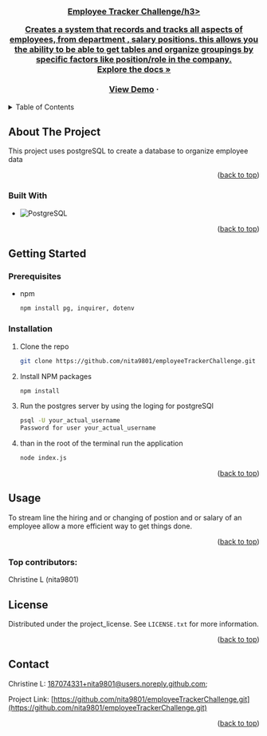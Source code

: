 <a id="readme-top"></a>

<!-- PROJECT LOGO -->
<br />
<div align="center">
  <a href="https://github.com/nita9801/employeeTrackerChallenge.git">
    
<h3 align="center">Employee Tracker Challenge/h3>

  <p align="center">
    Creates a system that records and tracks all aspects of employees, from department , salary positions. this allows you the ability to be able to get tables and organize groupings by specific factors like position/role in the company.
    <br />
    <a href="https://github.com/nita9801/employeeTrackerChallenge.git"><strong>Explore the docs »</strong></a>
    <br />
    <br />
    <a href="https://github.com/nita9801/employeeTrackerChallenge.git">View Demo</a>
    &middot;
    
    
    
  </p>
</div>



<!-- TABLE OF CONTENTS -->
<details>
  <summary>Table of Contents</summary>
  <ol>
    <li>
      <a href="#about-the-project">About The Project</a>
      <ul>
        <li><a href="#built-with">Built With</a></li>
      </ul>
    </li>
    <li>
      <a href="#prerequisites">Prerequisites</a>
      <ul>
        <li><a href="#installation">Installation</a></li>
      </ul>
    </li>
      <li><a href="#contributing">Contributing</a></li>
    <li><a href="#license">License</a></li>
    <li><a href="#contact">Contact</a></li>
   
  </ol>
</details>



<!-- ABOUT THE PROJECT -->
## About The Project
This project uses postgreSQL to create a database to organize employee data
<p align="right">(<a href="#readme-top">back to top</a>)</p>



### Built With

* ![PostgreSQL][PostgreSQL.js]
  
  <p align="right">(<a href="#readme-top">back to top</a>)</p>



<!-- GETTING STARTED -->
## Getting Started

### Prerequisites


* npm
  ```sh
  npm install pg, inquirer, dotenv
  ```

### Installation

1. Clone the repo
   ```sh
   git clone https://github.com/nita9801/employeeTrackerChallenge.git
   ```
2.  Install NPM packages
    ```sh
    npm install
    ```
   
4. Run the postgres server by using the loging for postgreSQl  
    ```sh
   psql -U your_actual_username
   Password for user your_actual_username
   ```

5. than in the root of the terminal run the application 
    ```sh
   node index.js
   ```

<p align="right">(<a href="#readme-top">back to top</a>)</p>

<!-- USAGE EXAMPLES -->
## Usage
To stream line the hiring and or changing of postion and or salary of an employee allow a more efficient way to get things done.

<p align="right">(<a href="#readme-top">back to top</a>)</p>

### Top contributors:

Christine L (nita9801)

<!-- LICENSE -->
## License

Distributed under the project_license. See `LICENSE.txt` for more information.

<p align="right">(<a href="#readme-top">back to top</a>)</p>

<!-- CONTACT -->
## Contact

Christine L: [187074331+nita9801@users.noreply.github.com](187074331+nita9801@users.noreply.github.com);

Project Link: [https://github.com/nita9801/employeeTrackerChallenge.git](https://github.com/nita9801/employeeTrackerChallenge.git)

<p align="right">(<a href="#readme-top">back to top</a>)</p>


<!-- MARKDOWN LINKS & IMAGES -->
<!-- https://www.markdownguide.org/basic-syntax/#reference-style-links -->
[contributors-shield]: https://img.shields.io/github/contributors/github_username/repo_name.svg?style=for-the-badge
[contributors-url]: https://github.com/nita9801/employeeTrackerChallenge.git/graphs/contributors
[forks-shield]: https://img.shields.io/github/forks/github_username/repo_name.svg?style=for-the-badge
[forks-url]: https://github.com/nita9801/employeeTrackerChallenge.git/network/members
[stars-shield]: https://img.shields.io/github/stars/github_username/repo_name.svg?style=for-the-badge
[stars-url]: https://github.com/nita9801/employeeTrackerChallenge.git/stargazers
[issues-shield]: https://img.shields.io/github/issues/github_username/repo_name.svg?style=for-the-badge
[issues-url]: https://github.com/nita9801/employeeTrackerChallenge.git/issues
[license-shield]: https://img.shields.io/github/license/github_username/repo_name.svg?style=for-the-badge
[license-url]: https://github.com/nita9801/employeeTrackerChallenge.git/blob/master/LICENSE.txt
[linkedin-shield]: https://img.shields.io/badge/-LinkedIn-black.svg?style=for-the-badge&logo=linkedin&colorB=555
[linkedin-url]: https://linkedin.com/in/linkedin_username
[product-screenshot]: images/screenshot.png
[Next.js]: https://img.shields.io/badge/next.js-000000?style=for-the-badge&logo=nextdotjs&logoColor=white
[Next-url]: https://nextjs.org/
[React.js]: https://img.shields.io/badge/React-20232A?style=for-the-badge&logo=react&logoColor=61DAFB
[React-url]: https://reactjs.org/
[Vue.js]: https://img.shields.io/badge/Vue.js-35495E?style=for-the-badge&logo=vuedotjs&logoColor=4FC08D
[Vue-url]: https://vuejs.org/
[Angular.io]: https://img.shields.io/badge/Angular-DD0031?style=for-the-badge&logo=angular&logoColor=white
[Angular-url]: https://angular.io/
[Svelte.dev]: https://img.shields.io/badge/Svelte-4A4A55?style=for-the-badge&logo=svelte&logoColor=FF3E00
[Svelte-url]: https://svelte.dev/
[Laravel.com]: https://img.shields.io/badge/Laravel-FF2D20?style=for-the-badge&logo=laravel&logoColor=white
[Laravel-url]: https://laravel.com
[Bootstrap.com]: https://img.shields.io/badge/Bootstrap-563D7C?style=for-the-badge&logo=bootstrap&logoColor=white
[Bootstrap-url]: https://getbootstrap.com
[JQuery.com]: https://img.shields.io/badge/jQuery-0769AD?style=for-the-badge&logo=jquery&logoColor=white
[JQuery-url]: https://jquery.com 
[Vite-url]: https://vite.dev
[Vite.js]: https://img.shields.io/badge/Vite-B73BFE?style=for-the-badge&logo=vite&logoColor=FFD62E
[PostgreSQL.js]:https://img.shields.io/badge/PostgreSQL-316192?style=for-the-badge&logo=postgresql&logoColor=white
[PostgreSQL-url]:https://www.postgresql.org/
[Sequelize.js]: https://img.shields.io/badge/Sequelize-52B0E7?style=for-the-badge&logo=Sequelize&logoColor=white
[Sequelize-url]:https://sequelize.org
[Express.js]:https://img.shields.io/badge/Express%20js-000000?style=for-the-badge&logo=express&logoColor=white
[Express-url]:https://expressjs.com
[node.js.js]:https://img.shields.io/badge/Node%20js-339933?style=for-the-badge&logo=nodedotjs&logoColor=white
[node.js-url]:https://nodejs.org
[JWT.js]:https://img.shields.io/badge/JWT-000000?style=for-thebadge&logo=JSON%20web%20tokens&logoColor=white
[JWT-url]:https://jwt.oi
[Zoom.js]: https://img.shields.io/badge/Zoom-2D8CFF?style=for-the-badge&logo=zoom&logoColor=white
[Zoom-url]:https://zoom.us
[vscode.js]: https://img.shields.io/badge/VSCode-0078D4?style=for-thebadge&logo=visual%20studio%20code&logoColor=white
[vscode-url]:https://code.visualstudio.com
[Discord.js]:https://img.shields.io/badge/Discord-5865F2?style=for-the-badge&logo=discord&logoColor=white
[Discord-url]:https://discord.com
[Slack.js]:https://img.shields.io/badge/Slack-4A154B?style=for-the-badge&logo=slack&logoColor=white
[Slack-url]:https://slack.com
[chatGPT.js]: https://img.shields.io/badge/ChatGPT-74aa9c?style=for-the-badge&logo=openai&logoColor=white
[chatGPT-url]:https://chat.openai.com
